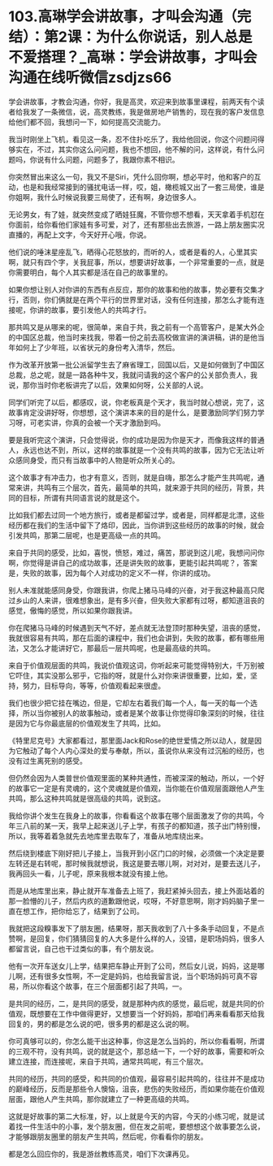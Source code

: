 # 103.高琳学会讲故事，才叫会沟通（完结）：第2课：为什么你说话，别人总是不爱搭理？_高琳：学会讲故事，才叫会沟通在线听微信zsdjzs66

学会讲故事，才教会沟通，你好，我是高灵，欢迎来到故事里课程，前两天有个读者给我发了一条微信，说，高灵教练，我是做房地产销售的，现在我的客户发信息给他们都不回，我想问一下，如何提高交流能力。

我当时刚坐上飞机，看见这一条，忍不住扑吃乐了，我给他回说，你这个问题问得够实在，不过，其实你这么问问题，我也不想回，他不解的问，这样说，有什么问题吗，你说有什么问题，问题多了，我跟你素不相识。

你突然冒出来这么一句，我又不是Siri，凭什么回你啊，想必平时，他和客户的互动，也是和我经常接到的骚扰电话一样，哎，姐，橄榄城又出了一套三局使，谁是你姐啊，我什么时候说我要三局使了，还有啊，身边很多人。

无论男女，有了娃，就突然变成了晒娃狂魔，不管你想不想看，天天拿着手机怼在你面前，给你看他们家娃有多可爱，对了，还有那些出去旅游，一路上朋友圈实况直播的，再配上文字，今天好开心哦，你说。

他们说的唾沫星座乱飞，晒得心花怒放的，而听的人，或者是看的人，心里其实啊，就只有四个字，关我屁事，所以，想要讲好故事，一个非常重要的一点，就是你需要明白，每个人其实都是活在自己的故事里的。

如果你想让别人对你讲的东西有点反应，那你的故事和他的故事，势必要有交集才行，否则，你们俩就是在两个平行的世界里对话，没有任何连接，那怎么才能有连接呢，你讲的故事，要引发他人的共鸣才行。

那共鸣又是从哪来的呢，很简单，来自于共，我之前有一个高管客户，是某大外企的中国区总裁，他当时来找我，带着一份之前去高校做宣讲的演讲稿，讲的是他当年如何上了少年班，以省状元的身份考入清华，然后。

作为改革开放第一批公派留学生去了麻省理工，回国以后，又是如何做到了中国区总裁，总之呢，就是一路各种牛叉，我就问请我的这个客户的公关部负责人，我说，那你当时你老板讲完了以后，效果如何呀，公关部的人说。

同学们听完了以后，都感叹，说，你老板真是个天才，我当时就心想说，完了，这故事肯定没讲好呀，你想想，这个演讲本来的目的是什么，是要激励同学们努力学习呀，可老实讲，你真的会被一个天才激励到吗。

要是我听完这个演讲，只会觉得说，你的成功是因为你是天才，而像我这样的普通人，永远也达不到，所以，这样的故事就是一个没有共鸣的故事，因为它无法让听众感同身受，而只有当故事中的人物是听众所关心的。

这个故事才有冲击力，也才有意义，否则，就是自嗨，那怎么才能产生共鸣呢，通常来讲，共鸣有三个层次，首先，最简单的共鸣，就来源于共同的经历，背景，共同的目标，所谓有共同语言说的就是这个。

比如我们都去过同一个地方旅行，或者是都留过学，或者是，同样都是北漂，这些经历都在我们的生活中留下了烙印，因此，当你讲到这些经历的故事的时候，就会引发共鸣，那第二层呢，也是更高级一点的共鸣。

来自于共同的感受，比如，喜悦，愤怒，难过，痛苦，那说到这儿呢，我想问问你啊，你觉得是讲自己的成功故事，还是讲失败的故事，更能引起共鸣呢？，答案是，失败的故事，因为每个人对成功的定义不一样，你讲的成功。

别人未准就能感同身受，你跟我讲，你爬上猪马马峰的兴奋，对于我这种最高只爬过乡山的人来讲，很难想象出，是有多兴奋，但失败大家都有过呀，都知道沮丧的感觉，傲悔的感觉，所以如果你跟我讲。

你在爬猪马马峰的时候遇到天气不好，差点就无法登顶时那种失望，沮丧的感觉，我就很容易有共鸣，那在后面的课程中，我们也会讲到，失败的故事，都有哪些用法，又怎么才能讲好它，那最后一层共鸣呢，也是最高级的共鸣。

来自于价值观层面的共鸣，我说价值观这词，你听起来可能觉得特别大，千万别被它吓住，其实没那么邪乎，它指的呀，就是什么对你来讲很重要，比如，爱，坚持，努力，目标导向，等等，价值观看起来很虚。

我们也很少把它挂在嘴边，但是，它却左右着我们每一个人，每一天的每一个选择，所以当你被别人的故事触动，或者是某个故事让你觉得印象深刻的时候，往往是因为它与你最底层的价值观发生了共鸣，比如。

《特里尼克号》大家都看过，那里面Jack和Rose的绝世爱情之所以动人，就是因为它触动了每个人内心深处的爱与奉献，所以，虽说你从来没有过沉船的经历，也没有过生离死别的感受。

但仍然会因为人类普世价值观里面的某种共通性，而被深深的触动，所以，一个好的故事它一定是有灵魂的，这个灵魂就是价值观，当你能在价值观层面跟他人产生共鸣，那么这种共鸣就是很高级的共鸣，说到这。

我给你讲个发生在我身上的故事，你看看这个故事在哪个层面激发了你的共鸣，今年三八前的某一天，我早上起来送儿子上学，有孩子的都知道，孩子出门特别慢，所以，我等着着急就先去地库里去取车了，准备从地库绕出来。

然后绕到楼底下刚好把儿子接上，当我开到小区门口的时候，必须做一个决定是要左转还是右转呢，那时候我就想说，我这是要去哪儿啊，对对对，是要去送儿子，我再回头一看，儿子呢，原来我根本就没有接上他。

而是从地库里出来，静止就开车准备去上班了，我赶紧掉头回去，接上外面站着的那一脸懵的儿子，然后内疚的道歉跟他说，哎呀，不好意思啊，刚才妈妈脑子里一直在想工作，把你给忘了，结果到了公司。

我就把这段糗事发下了朋友圈，结果呀，那天我收到了八十多条手动回复，不是点赞啊，是回复，你们猜猜回复的人大多是什么样的人，没错，是职场妈妈，很多人都留言说，自己也干过类似的事，有个朋友说。

他有一次开车送女儿上学，结果把车静止开到了公司，然后女儿说，妈妈，这是哪儿啊，还有很多女性啊，不一定是妈妈，也给我留言说，当个职场妈妈可真不容易，所以你看这个故事，在三个层面都引起了共鸣，一。

是共同的经历，二，是共同的感受，就是那种内疚的感觉，最后呢，就是共同的价值观，既想要在工作中做得更好，又想要当一个好妈妈，那咱们再来看看那天给我回复的，男的都是怎么说的吧，很多男的都是这么说的啊。

你可真够可以的，你怎么能干出这种事，你这是怎么当妈的，所以你看看啊，所谓的三观不符，没有共鸣，说的就是这个，那总结一下，一个好的故事，需要和听众建立连接，而连接呢，来自于共鸣，通常共鸣呢，有三个层次。

共同的经历，共同的感受，和共同的价值观，最容易引起共鸣的，往往并不是成功的巅峰经历，反而是那些令人懊恼，沮丧，悲伤的失败经历，而如果你能在价值观层面，跟他人产生共鸣，那你就建立了一种更高级的共鸣。

这就是好故事的第二大标准，好，以上就是今天的内容，今天的小练习呢，就是试着找一件生活中的小事，发个朋友圈，但在发之前呢，要想想这个故事要怎么说，才能够跟朋友圈里的朋友产生共鸣，然后呢，你看看你的朋友。

都是怎么回应你的，我是游丝教练高灵，咱们下次课再见。